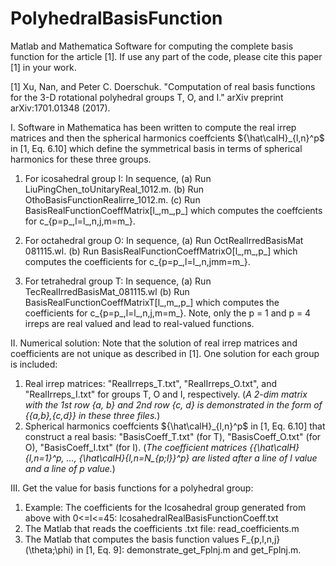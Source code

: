 # PolyhedralBasisFunction
Matlab and Mathematica Software for computing the complete basis function for the article [1]. If use any part of the code, please cite this paper [1] in your work.

[1] Xu, Nan, and Peter C. Doerschuk. "Computation of real basis functions for the 3-D rotational polyhedral groups T, O, and I." arXiv preprint arXiv:1701.01348 (2017).

I. Software in Mathematica has been written to compute the real irrep matrices and then the spherical harmonics coeffcients ${\hat\calH}_{l,n}^p$ in [1, Eq. 6.10] which define the symmetrical basis in terms of spherical harmonics for these three groups.
1. For icosahedral group I: In sequence,
 (a) Run LiuPingChen_toUnitaryReal_1012.m.
 (b) Run OthoBasisFunctionRealirre_1012.m.
 (c) Run BasisRealFunctionCoeffMatrix[l_,m_,p_] which computes the coeffcients for c_{p=p_,l=l_,n,j,m=m_}.

2. For octahedral group O: In sequence,
 (a) Run OctRealIrredBasisMat 081115.wl.
 (b) Run BasisRealFunctionCoeffMatrixO[l_,m_,p_] which computes the coefficients for c_{p=p_,l=l_,n,jmm=m_}.

3. For tetrahedral group T: In sequence,
 (a) Run TecRealIrredBasisMat_081115.wl
 (b) Run BasisRealFunctionCoeffMatrixT[l_,m_,p_] which computes the coefficients for c_{p=p_,l=l_,n,j,m=m_}. 
Note, only the p = 1 and p = 4 irreps are real valued and lead to real-valued functions.

II. Numerical solution:
Note that the solution of real irrep matrices and coefficients are not unique as described in [1]. One solution for each group is included:
1. Real irrep matrices: "RealIrreps_T.txt", "RealIrreps_O.txt", and "RealIrreps_I.txt" for groups T, O and I, respectively.
 (*A 2-dim matrix with the 1st row {a, b} and 2nd row {c, d} is demonstrated in the form of {{a,b},{c,d}} in these three files.*)
2. Spherical harmonics coeffcients ${\hat\calH}_{l,n}^p$ in [1, Eq. 6.10] that construct a real basis: "BasisCoeff_T.txt" (for T), "BasisCoeff_O.txt" (for O), "BasisCoeff_I.txt" (for I).
(*The coefficient matrices {{\hat\calH}_{l,n=1}^p, ..., {\hat\calH}_{l,n=N_{p;l}}^p} are listed after a line of l value and a line of p value.*)

 
III. Get the value for basis functions for a polyhedral group:
1. Example: The coefficients for the Icosahedral group generated from above with 0<=l<=45: IcosahedralRealBasisFunctionCoeff.txt
2. The Matlab that reads the coefficients .txt file: read_coefficients.m
3. The Matlab that computes the basis function values F_{p,l,n,j}(\theta;\phi) in [1, Eq. 9]: demonstrate_get_Fplnj.m and get_Fplnj.m. 



